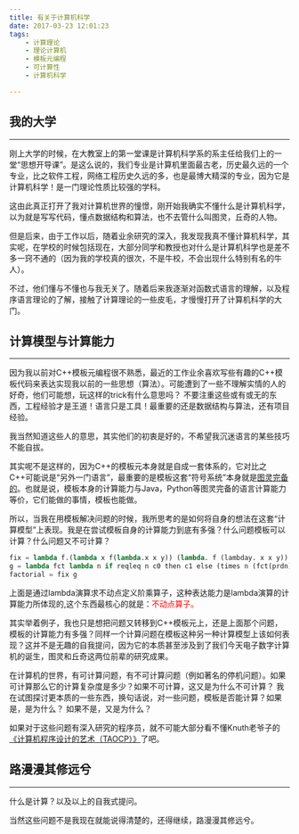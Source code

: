 ```yaml
---
title: 有关于计算机科学
date: 2017-03-23 12:01:23
tags:
    - 计算理论
    - 理论计算机
    - 模板元编程
    - 可计算性
    - 计算机科学

---
```


## 我的大学
---

刚上大学的时候，在大教室上的第一堂课是计算机科学系的系主任给我们上的一堂“思想开导课”。是这么说的，我们专业是计算机里面最古老，历史最久远的一个专业，比之软件工程，网络工程历史久远的多，也是最博大精深的专业，因为它是计算机科学！是一门理论性质比较强的学科。

这由此真正打开了我对计算机世界的憧憬，刚开始我确实不懂什么是计算机科学，以为就是写写代码，懂点数据结构和算法，也不去管什么叫图灵，丘奇的人物。

但是后来，由于工作以后，随着业余研究的深入，我发现我真不懂计算机科学，其实呢，在学校的时候包括现在，大部分同学和教授也对什么是计算机科学也是差不多一窍不通的（因为我的学校真的很次，不是牛校，不会出现什么特别有名的牛人）。

不过，他们懂与不懂也与我无关了。随着后来我逐渐对函数式语言的理解，以及程序语言理论的了解，接触了计算理论的一些皮毛，才慢慢打开了计算机科学的大门。

## 计算模型与计算能力
---

因为我以前对C++模板元编程很不熟悉，最近的工作业余喜欢写些有趣的C++模板代码来表达实现我以前的一些思想（算法）。可能遭到了一些不理解实情的人的好奇，他们可能想，玩这样的trick有什么意思吗？ 不要注重这些或有或无的东西，工程经验才是王道！语言只是工具！最重要的还是数据结构与算法，还有项目经验。

我当然知道这些人的意思，其实他们的初衷是好的，不希望我沉迷语言的某些技巧不能自拔。

其实呢不是这样的，因为C++的模板元本身就是自成一套体系的，它对比之C++可能说是“另外一门语言”，最重要的是模板这套“符号系统”本身就是[图灵完备的](https://en.wikipedia.org/wiki/Turing_completeness)。也就是说，模板本身的计算能力与Java，Python等图灵完备的语言计算能力等价，它们能做的事情，模板也能做。

所以，当我在用模板解决问题的时候，我所思考的是如何将自身的想法在这套“计算模型”上表现。我是在尝试模板自身的计算能力到底有多强？什么问题模板可以计算？什么问题又不可计算？

``` lisp
fix = lambda f.(lambda x f(lambda.x x y)) (lambda. f (lambday. x x y))
g = lambda fct lambda n if reqleq n c0 then c1 else (times n (fct(prdn)))
factorial = fix g
```
上面是通过lambda演算求不动点定义阶乘算子，这种表达能力是lambda演算的计算能力所体现的,这个东西最核心的就是：<font color="red">不动点算子。</font>

其实举着例子，我也只是想把问题又转移到C++模板元上，还是上面那个问题，模板的计算能力有多强？同样一个计算问题在模板这种另一种计算模型上该如何表现？这并不是无趣的自我提问，因为它的本质甚至涉及到了我们今天电子数字计算机的诞生，图灵和丘奇这两位前辈的研究成果。

在计算机的世界，有可计算问题，有不可计算问题（例如著名的停机问题）。如果可计算那么它的计算复杂度是多少？如果不可计算，这又是为什么不可计算？ 我在试图探讨更本质的一些东西，换句话说，对一些问题，模板是否能计算？如果是，是为什么？ 如果不是，又是为什么？

如果对于这些问题有深入研究的程序员，就不可能大部分看不懂Knuth老爷子的[《计算机程序设计的艺术（TAOCP）》]()了吧。

## 路漫漫其修远兮
---

什么是计算？以及以上的自我式提问。

当然这些问题不是我现在就能说得清楚的，还得继续，路漫漫其修远兮。
